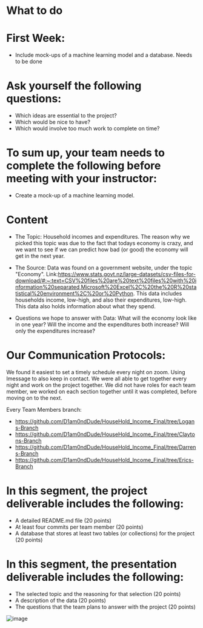 # What to do
# First Week:
* Include mock-ups of a machine learning model and a database. Needs to be done

# Ask yourself the following questions: 
 * Which ideas are essential to the project? 
 * Which would be nice to have? 
 * Which would involve too much work to complete on time?

# To sum up, your team needs to complete the following before meeting with your instructor:
* Create a mock-up of a machine learning model.

# Content
* The Topic:
Household incomes and expenditures.
The reason why we picked this topic was due to the fact that todays economy is crazy, and we want to see if we can predict how bad (or good) the economy will get in the next year.

* The Source: 
Data was found on a government website, under the topic "Economy". Link:https://www.stats.govt.nz/large-datasets/csv-files-for-download/#:~:text=CSV%20files%20are%20text%20files%20with%20information%20separated,Microsoft%20Excel%2C%20the%20R%20statistical%20environment%2C%20or%20Python.
This data includes households income, low-high, and also their expenditures, low-high. This data also holds information about what they spend.

* Questions we hope to answer with Data:
What will the economy look like in one year?
Will the income and the expenditures both increase?
Will only the expenditures increase?

# Our Communication Protocols:
We found it easiest to set a timely schedule every night on zoom. Using Imessage to also keep in contact. We were all able to get together every night and work on the project together. We did not have roles for each team member, we worked on each section together until it was completed, before moving on to the next. 

Every Team Members branch:

* https://github.com/D1am0ndDude/HouseHold_Income_Final/tree/Logans-Branch
* https://github.com/D1am0ndDude/HouseHold_Income_Final/tree/Claytons-Branch
* https://github.com/D1am0ndDude/HouseHold_Income_Final/tree/Darrens-Branch
* https://github.com/D1am0ndDude/HouseHold_Income_Final/tree/Erics-Branch

# In this segment, the project deliverable includes the following:

* A detailed README.md file (20 points)
* At least four commits per team member (20 points)
* A database that stores at least two tables (or collections) for the project (20 points)

# In this segment, the presentation deliverable includes the following:

* The selected topic and the reasoning for that selection (20 points)
* A description of the data (20 points)
* The questions that the team plans to answer with the project (20 points)

![image](https://user-images.githubusercontent.com/46943357/213077821-687642d0-6602-409d-92be-e3c76ba1c10d.png)
